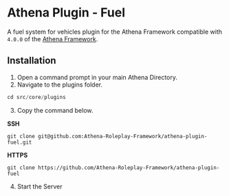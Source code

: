 # Athena Plugin - Fuel

A fuel system for vehicles plugin for the Athena Framework compatible with `4.0.0` of the [Athena Framework](https://athenaframework.com/).

## Installation

1. Open a command prompt in your main Athena Directory.
2. Navigate to the plugins folder.

```ts
cd src/core/plugins
```

3. Copy the command below.

**SSH**

```
git clone git@github.com:Athena-Roleplay-Framework/athena-plugin-fuel.git
```

**HTTPS**
```
git clone https://github.com/Athena-Roleplay-Framework/athena-plugin-fuel
```

4. Start the Server